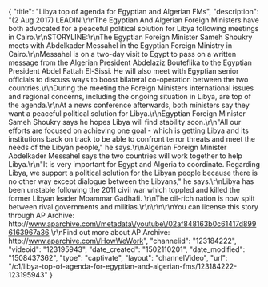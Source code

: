 {
    "title": "Libya top of agenda for Egyptian and Algerian FMs",
    "description": "(2 Aug 2017) LEADIN:\r\nThe Egyptian And Algerian Foreign Ministers have both advocated for a peaceful political solution for Libya following meetings in Cairo.\r\nSTORYLINE:\r\nThe Egyptian Foreign Minister Sameh Shoukry meets with Abdelkader Messahel in the Egyptian Foreign Ministry in Cairo.\r\nMessahel is on a two-day visit to Egypt to pass on a written message from the Algerian President Abdelaziz Bouteflika to the Egyptian President Abdel Fattah El-Sissi.  He will also meet with Egyptian senior officials to discuss ways to boost bilateral co-operation between the two countries.\r\nDuring the meeting the Foreign Ministers international issues and regional concerns, including the ongoing situation in Libya, are top of the agenda.\r\nAt a news conference afterwards, both ministers say they want a peaceful political solution for Libya.\r\nEgyptian Foreign Minister Sameh Shoukry says he hopes Libya will find stability soon.\r\n\"All our efforts are focused on achieving one goal - which is getting Libya and its institutions back on track to be able to confront terror threats and meet the needs of the Libyan people,\" he says.\r\nAlgerian Foreign Minister Abdelkader Messahel says the two countries will work together to help Libya.\r\n\"It is very important for Egypt and Algeria to coordinate. Regarding Libya, we support a political solution for the Libyan people because there is no other way except dialogue between the Libyans,\" he says.\r\nLibya has been unstable following the 2011 civil war which toppled and killed the former Libyan leader Moammar Gadhafi. \r\nThe oil-rich nation is now split between rival governments and militias.\r\n\r\n\r\nYou can license this story through AP Archive: http:\/\/www.aparchive.com\/metadata\/youtube\/02af848163b0c61417d8996163967a36 \r\nFind out more about AP Archive: http:\/\/www.aparchive.com\/HowWeWork",
    "channelid": "123184222",
    "videoid": "123195943",
    "date_created": "1502110201",
    "date_modified": "1508437362",
    "type": "captivate",
    "layout": "channelVideo",
    "url": "\/c1\/libya-top-of-agenda-for-egyptian-and-algerian-fms\/123184222-123195943"
}